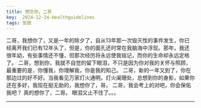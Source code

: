 ```yaml
---
title: 想念你，二哥
key:  2024-12-24-Healthguidelines
tags: 张驰
---
```

二哥，我想你了，又是一年的除夕了，自从13年那一次毁灭性的事件发生，你已经离开我们已有12年头了，但是，你的面孔还时常在我脑海中浮现。那年，我还很年幼，有些事情还不懂，但那次经历将永远使我铭记，而你的生命却永远定格了。
二哥，想到你，我就不自觉的留下眼泪，不只是因为你对我的关怀与照顾，最重要的是，你懂我，你理解我，你是我的知己。
二哥，新的一年又到了，你在那边过的好不好。当我看见万家灯火通明，灯火阑珊处，总想到你的身影，如果你还在多好，我现在挺无助的，我想你了，哥。
二哥，我会考上的对吧，你会保佑我吧？
真的想你了，二哥。
眼泪又止不住了。。。

---
